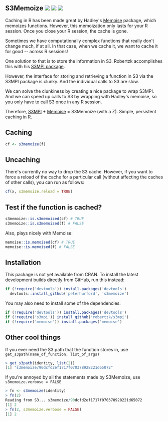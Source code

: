 ## S3Memoize <a href="https://travis-ci.org/peterhurford/s3memoize"><img src="https://img.shields.io/travis/peterhurford/s3memoize.svg"></a> <a href="https://codecov.io/github/peterhurford/s3memoize"><img src="https://img.shields.io/codecov/c/github/peterhurford/s3memoize.svg"></a> <a href="https://github.com/peterhurford/s3memoize/tags"><img src="https://img.shields.io/github/tag/peterhurford/s3memoize.svg"></a>

Caching in R has been made great by Hadley's [Memoise](http://www.github.com/hadley/memoise) package, which memoizes functions.  However, this memoization only lasts for your R session.  Once you close your R session, the cache is gone.

Sometimes we have computationally complex functions that really don't change much, if at all.  In that case, when we cache it, we want to cache it for good -- across R sessions!

One solution to that is to store the information in S3.  Robertzk accomplishes this with his [S3MPI package](https://github.com/robertzk/s3mpi).

However, the interface for storing and retrieving a function in S3 via the S3MPI package is clunky.  And the individual calls to S3 are slow.

We can solve the clunkiness by creating a nice package to wrap S3MPI.  And we can speed up calls to S3 by wrapping with Hadley's memoise, so you only have to call S3 once in any R session.

Therefore, [S3MPI](http://www.github.com/robertzk/s3mpi) + [Memoise](http://www.github.com/hadley/memoise) = S3Memoize (with a Z).  Simple, persistent caching in R.


## Caching
```R
cf <- s3memoize(f)
```


## Uncaching
There's currently no way to drop the S3 cache.  However, if you want to force a reload of the cache for a particular call (without affecting the caches of other calls), you can run as follows:
```R
cf(x, s3memoize.reload = TRUE)
```


## Test if the function is cached?
```R
s3memoize::is.s3memoized(cf) # TRUE
s3memoize::is.s3memoized(f) # FALSE
```

Also, plays nicely with Memoise:
```R
memoise::is.memoised(cf) # TRUE
memoise::is.memoised(f) # FALSE
```


## Installation
This package is not yet available from CRAN. To install the latest development builds directly from GitHub, run this instead:

```R
if (!require('devtools')) install.packages('devtools')
  devtools::install_github('peterhurford', 's3memoize')
```

You may also need to install some of the dependencies:

```R
if (!require('devtools')) install.packages('devtools')
if (!require('s3mpi')) install_github('robertzk/s3mpi')
if (!require('memoise')) install.packages('memoise')
```


## Other cool things

If you ever need the S3 path that the function stores in, use `get_s3path(name_of_function, list_of_args)`
```R
> get_s3path(identity, list(2))
[1] "s3memoize/90dcfd2ef1717f070378928221d65072"
```

If you're annoyed by all the statements made by S3Memoize, use `s3memoize.verbose = FALSE`
```R
> fn <- s3memoize(identity)
> fn(2)
Reading from S3... s3memoize/90dcfd2ef1717f070378928221d65072
[1] 2
> fn(2, s3memoize.verbose = FALSE)
[1] 2
```
